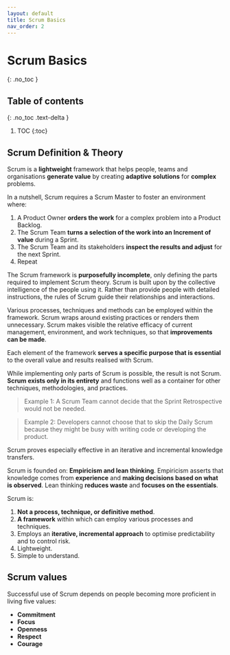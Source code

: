 ```yaml
---
layout: default
title: Scrum Basics
nav_order: 2
---
```


# Scrum Basics
{: .no_toc }

## Table of contents
{: .no_toc .text-delta }

1. TOC
{:toc}

## Scrum Definition & Theory

Scrum is a **lightweight** framework that helps people, teams and organisations **generate value** by creating **adaptive solutions** for **complex** problems.

In a nutshell, Scrum requires a Scrum Master to foster an environment where:

1. A Product Owner **orders the work** for a complex problem into a Product Backlog.
2. The Scrum Team **turns a selection of the work into an Increment of value** during a Sprint.
3. The Scrum Team and its stakeholders **inspect the results and adjust** for the next Sprint.
4. Repeat

The Scrum framework is **purposefully incomplete**, only defining the parts required to implement Scrum theory. Scrum is built upon by the collective intelligence of the people using it. Rather than provide people with detailed instructions, the rules of Scrum guide their relationships and interactions.

Various processes, techniques and methods can be employed within the framework. Scrum wraps around existing practices or renders them unnecessary. Scrum makes visible the relative efficacy of current management, environment, and work techniques, so that **improvements can be made**.

Each element of the framework **serves a specific purpose that is essential** to the overall value and results realised with Scrum.

While implementing only parts of Scrum is possible, the result is not Scrum. **Scrum exists only in its entirety** and functions well as a container for other techniques, methodologies, and practices.

> Example 1: A Scrum Team cannot decide that the Sprint Retrospective would not be needed.

> Example 2: Developers cannot choose that to skip the Daily Scrum because they might be busy with writing code or developing the product.

Scrum proves especially effective in an iterative and incremental knowledge transfers.

Scrum is founded on:
**Empiricism and lean thinking**. Empiricism asserts that knowledge comes from **experience** and **making decisions based on what is observed**. Lean thinking **reduces waste** and **focuses on the essentials**.

Scrum is:

1. **Not a process, technique, or definitive method**.
2. **A framework** within which can employ various processes and techniques.
3. Employs an **iterative, incremental approach** to optimise predictability and to control risk.
4. Lightweight.
5. Simple to understand.

## Scrum values

Successful use of Scrum depends on people becoming more proficient in living five values:

- **Commitment**
- **Focus**
- **Openness**
- **Respect**
- **Courage**
